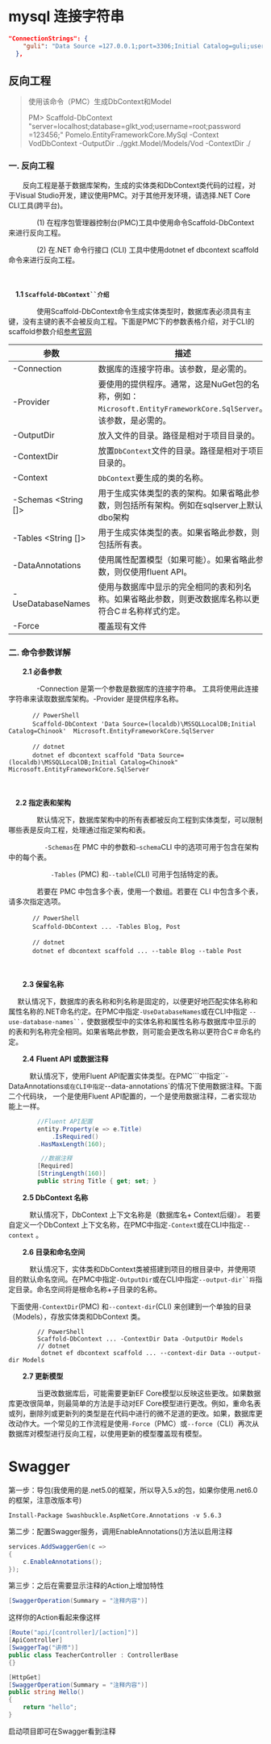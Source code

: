 # mysql 连接字符串

~~~json
"ConnectionStrings": {
    "guli": "Data Source =127.0.0.1;port=3306;Initial Catalog=guli;user id=root;password=123456;Character Set=utf8;sslmode=none"
  },
~~~



## 反向工程

> 使用该命令（PMC）生成DbContext和Model
>
> PM> Scaffold-DbContext "server=localhost;database=glkt_vod;username=root;password =123456;"  Pomelo.EntityFrameworkCore.MySql -Context VodDbContext -OutputDir ../ggkt.Model/Models/Vod -ContextDir ./



### 一.  反向工程

　　反向工程是基于数据库架构，生成的实体类和DbContext类代码的过程，对于Visual Studio开发，建议使用PMC。对于其他开发环境，请选择.NET Core CLI工具(跨平台)。

　　　　(1) 在程序包管理器控制台(PMC)工具中使用命令Scaffold-DbContext 来进行反向工程。

　　　　(2) 在.NET 命令行接口 (CLI) 工具中使用dotnet ef dbcontext scaffold命令来进行反向工程。

　　

 　**1.1 `Scaffold-DbContext``介绍`**

　　　　使用Scaffold-DbContext命令生成实体类型时，数据库表必须具有主键，没有主键的表不会被反向工程。下面是PMC下的参数表格介绍，对于CLI的scaffold参数介绍[参考官网](https://docs.microsoft.com/en-us/ef/core/miscellaneous/cli/dotnet#dotnet-ef-dbcontext-scaffold)

| **参数**             | **描述**                                                     |
| -------------------- | ------------------------------------------------------------ |
| -Connection <String> | 数据库的连接字符串。该参数，是必需的。                       |
| -Provider <String>   | 要使用的提供程序。通常，这是NuGet包的名称，例如：`Microsoft.EntityFrameworkCore.SqlServer`。该参数，是必需的。 |
| -OutputDir <String>  | 放入文件的目录。路径是相对于项目目录的。                     |
| -ContextDir <String> | 放置`DbContext`文件的目录。路径是相对于项目目录的。          |
| -Context <String>    | `DbContext`要生成的类的名称。                                |
| -Schemas <String []> | 用于生成实体类型的表的架构。如果省略此参数，则包括所有架构。例如在sqlserver上默认dbo架构 |
| -Tables <String []>  | 用于生成实体类型的表。如果省略此参数，则包括所有表。         |
| -DataAnnotations     | 使用属性配置模型（如果可能）。如果省略此参数，则仅使用fluent API。 |
| -UseDatabaseNames    | 使用与数据库中显示的完全相同的表和列名称。如果省略此参数，则更改数据库名称以更符合C＃名称样式约定。 |
| -Force               | 覆盖现有文件                                                 |

 

### 二. 命令参数详解

　　**2.1 必备参数**

　　　　-Connection <String>是第一个参数是数据库的连接字符串。 工具将使用此连接字符串来读取数据库架构。-Provider <String>是提供程序名称。

```
　　　　// PowerShell
　　　　Scaffold-DbContext 'Data Source=(localdb)\MSSQLLocalDB;Initial Catalog=Chinook'  Microsoft.EntityFrameworkCore.SqlServer

　　　　// dotnet
　　　　dotnet ef dbcontext scaffold "Data Source=(localdb)\MSSQLLocalDB;Initial Catalog=Chinook" Microsoft.EntityFrameworkCore.SqlServer
```

　　　　

 　**2.2 指定表和架构**

　　　　默认情况下，数据库架构中的所有表都被反向工程到实体类型，可以限制哪些表是反向工程，处理通过指定架构和表。

`　　　　　　-Schemas`在 PMC 中的参数和`—schema`CLI 中的选项可用于包含在架构中的每个表。  

　　　　　　`-Tables` (PMC) 和`--table`(CLI) 可用于包括特定的表。

　　　　若要在 PMC 中包含多个表，使用一个数组。若要在 CLI 中包含多个表，请多次指定选项。

```
　　　　// PowerShell
　　　　Scaffold-DbContext ... -Tables Blog, Post

　　　　// dotnet
　　　　dotnet ef dbcontext scaffold ... --table Blog --table Post
```

 　

　　**2.3 保留名称**

 　    默认情况下，数据库的表名称和列名称是固定的，以便更好地匹配实体名称和属性名称的.NET命名约定。在PMC中指定`-UseDatabaseNames`或在CLI中指定 `--use-database-names``，`使数据模型中的实体名称和属性名称与数据库中显示的的表和列名称完全相同。如果省略此参数，则可能会更改名称以更符合C＃命名约定。

 

　　**2.4** **Fluent API 或数据注释**

 　　　默认情况下，使用Fluent API配置实体类型。在PMC```中指定``-DataAnnotations`或在CLI中指定`--data-annotations`的情况下使用数据注释。下面二个代码块， 一个是使用Fluent API配置的，一个是使用数据注释，二者实现功能上一样。

```C#
        //Fluent API配置
        entity.Property(e => e.Title)
            .IsRequired()
        .HasMaxLength(160);

         //数据注释
        [Required]
        [StringLength(160)]
        public string Title { get; set; }
```

 

　　**2.5 DbContext 名称** 

 　　　默认情况下，DbContext 上下文名称是（数据库名+ Context后缀）*。* 若要自定义一个DbContext 上下文名称，在PMC中指定`-Context`或在CLI中指定`--context` 。

 

　　**2.6 目录和命名空间**

 　　　默认情况下，实体类和DbContext类被搭建到项目的根目录中，并使用项目的默认命名空间。在PMC中指定`-OutputDir`或在CLI中指定`--output-dir``将`指定目录。命名空间将是根命名称+子目录的名称。

​       下面使用`-ContextDir`(PMC) 和`--context-dir`(CLI) 来创建到一个单独的目录（Models），存放实体类和DbContext 类。

```
        // PowerShell
        Scaffold-DbContext ... -ContextDir Data -OutputDir Models
        // dotnet
         dotnet ef dbcontext scaffold ... --context-dir Data --output-dir Models
```

 

　　**2.7 更新模型**

　　　　当更改数据库后，可能需要更新EF Core模型以反映这些更改。如果数据库更改很简单，则最简单的方法是手动对EF Core模型进行更改。例如，重命名表或列，删除列或更新列的类型是在代码中进行的微不足道的更改。如果，数据库更改动作大。一个常见的工作流程是使用`-Force`（PMC）或`--force`（CLI）再次从数据库对模型进行反向工程，以使用更新的模型覆盖现有模型。

# Swagger

第一步：导包(我使用的是.net5.0的框架，所以导入5.x的包，如果你使用.net6.0的框架，注意改版本号)

~~~
Install-Package Swashbuckle.AspNetCore.Annotations -v 5.6.3
~~~


第二步：配置Swagger服务，调用EnableAnnotations()方法以启用注释

~~~C#
services.AddSwaggerGen(c =>
{
	c.EnableAnnotations();
});
~~~


第三步：之后在需要显示注释的Action上增加特性

~~~C#
[SwaggerOperation(Summary = "注释内容")]
~~~



这样你的Action看起来像这样

~~~c#
[Route("api/[controller]/[action]")]
[ApiController]
[SwaggerTag("讲师")]
public class TeacherController : ControllerBase
{}

[HttpGet]
[SwaggerOperation(Summary = "注释内容")]
public string Hello()
{
    return "hello";
}
~~~


启动项目即可在Swagger看到注释

